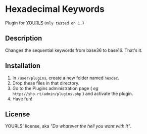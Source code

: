 Hexadecimal Keywords
====================

Plugin for [YOURLS](http://yourls.org) `Only tested on 1.7`

Description
-----------
Changes the sequential keywords from base36 to base16. That's it.

Installation
------------
1. In `/user/plugins`, create a new folder named `hexdec`.
2. Drop these files in that directory.
3. Go to the Plugins administration page ( *eg* `http://sho.rt/admin/plugins.php` ) and activate the plugin.
4. Have fun!

License
-------
YOURLS' license, aka *"Do whatever the hell you want with it"*.

